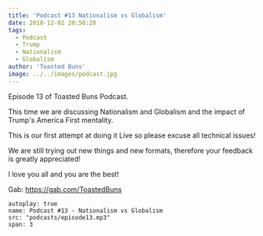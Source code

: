 ```yaml
---
title: 'Podcast #13 Nationalism vs Globalism'
date: 2018-12-02 20:50:28
tags:
  - Podcast
  - Trump
  - Nationalism
  - Globalism
author: 'Toasted Buns'
image: ../../images/podcast.jpg
---
```


Episode 13 of Toasted Buns Podcast.

This time we are discussing Nationalism and Globalism and the impact of Trump's America First mentality.

This is our first attempt at doing it Live so please excuse all technical issues!

We are still trying out new things and new formats, therefore your feedback is greatly appreciated!

I love you all and you are the best!

Gab: https://gab.com/ToastedBuns
 

<script async src="//pagead2.googlesyndication.com/pagead/js/adsbygoogle.js"></script><ins class="adsbygoogle" style="display:block; text-align:center;"  data-ad-layout="in-article"  data-ad-format="fluid"  data-ad-client="ca-pub-2164900147810573"  data-ad-slot="8817307412"></ins><script>(adsbygoogle = window.adsbygoogle || []).push({});</script>

 

```audio
autoplay: true
name: Podcast #13 - Nationalism vs Globalism
src: "podcasts/episode13.mp3"
span: 3
```
